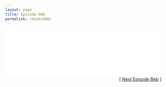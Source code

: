 ```yaml
---
layout: page
title: Episode 086
permalink: /diah/086/
---
```


<iframe allowfullscreen="true" frameborder="0" style="width:100%;" marginheight="0" marginwidth="0" mozallowfullscreen="true" scrolling="NO" src="//gdriveplayer.me/embed2.php?link=5oZLX6On0XWfyxLjxv%252Bg5AGfT%252F7DcNjgPwCBJzU8Zq1FZwnp3BZUz%252BaqJ15kLjrQeA9qE9O1idXf9RwZ7YuNsbBui1L2uI0hxZ3QO8DSvqSVS1k1A%252FjKJo5Mj4ip%252BByymfsXhga1jZqvhcJCFLtAzJGsqfLd2FbkSll6zqu%252FEvO400pHiN8DbFXjUR%252FvVMqrQ4TCD%252Fmi6C%252Fl8bvK9sdYj2&amp;no_adult=yes" webkitallowfullscreen="true"></iframe>

<div align="right">[ <a href="/diah/087/">Next Episode Beb</a> ]</div>

